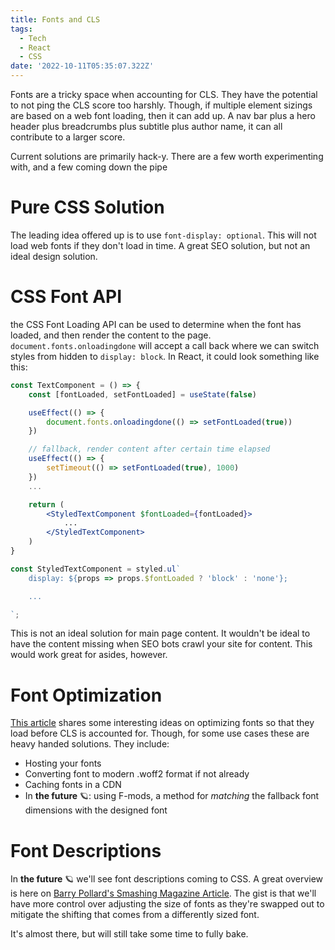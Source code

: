 ```yaml
---
title: Fonts and CLS
tags:
  - Tech
  - React
  - CSS
date: '2022-10-11T05:35:07.322Z'
---
```


Fonts are a tricky space when accounting for CLS. They have the potential to not ping the CLS score too harshly. Though, if multiple element sizings are based on a web font loading, then it can add up. A nav bar plus a hero header plus breadcrumbs plus subtitle plus author name, it can all contribute to a larger score.

Current solutions are primarily hack-y. There are a few worth experimenting with, and a few coming down the pipe

# Pure CSS Solution

The leading idea offered up is to use `font-display: optional`. This will not load web fonts if they don't load in time. A great SEO solution, but not an ideal design solution.

# CSS Font API

the CSS Font Loading API can be used to determine when the font has loaded, and then render the content to the page. `document.fonts.onloadingdone` will accept a call back where we can switch styles from hidden to `display: block`. In React, it could look something like this:

```jsx
const TextComponent = () => {
	const [fontLoaded, setFontLoaded] = useState(false)

	useEffect(() => {
		document.fonts.onloadingdone(() => setFontLoaded(true))
	})

	// fallback, render content after certain time elapsed
	useEffect(() => {
		setTimeout(() => setFontLoaded(true), 1000)
	})
	...

	return (
		<StyledTextComponent $fontLoaded={fontLoaded}>
			...
		</StyledTextComponent>
	)
}

const StyledTextComponent = styled.ul`
	display: ${props => props.$fontLoaded ? 'block' : 'none'};

	...

`;
```

This is not an ideal solution for main page content. It wouldn't be ideal to have the content missing when SEO bots crawl your site for content. This would work great for asides, however.

# Font Optimization

[This article](https://simonhearne.com/2021/layout-shifts-webfonts/#prevent-layout-shifts-with-font-display) shares some interesting ideas on optimizing fonts so that they load before CLS is accounted for. Though, for some use cases these are heavy handed solutions. They include:

- Hosting your fonts
- Converting font to modern .woff2 format if not already
- Caching fonts in a CDN
- In **the future** 🪐: using F-mods, a method for _matching_ the fallback font dimensions with the designed font

# Font Descriptions

In **the future** 🪐 we'll see font descriptions coming to CSS. A great overview is here on [Barry Pollard's Smashing Magazine Article](https://www.smashingmagazine.com/2021/05/reduce-font-loading-impact-css-descriptors/#a-better-solution-is-coming). The gist is that we'll have more control over adjusting the size of fonts as they're swapped out to mitigate the shifting that comes from a differently sized font.

It's almost there, but will still take some time to fully bake.
